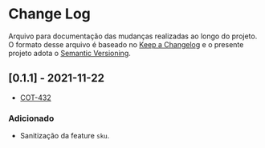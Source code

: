 # Change Log
Arquivo para documentação das mudanças realizadas ao longo do projeto. O formato desse arquivo é baseado no [Keep a Changelog](http://keepachangelog.com/)
e o presente projeto adota o [Semantic Versioning](http://semver.org/).

## [0.1.1] - 2021-11-22
- [COT-432](https://ecoanalytics.atlassian.net/browse/COT-432)
### Adicionado
- Sanitização da feature `sku`.
